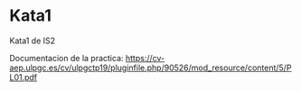 # Kata1
Kata1 de IS2

Documentacion de la practica: https://cv-aep.ulpgc.es/cv/ulpgctp19/pluginfile.php/90526/mod_resource/content/5/PL01.pdf
